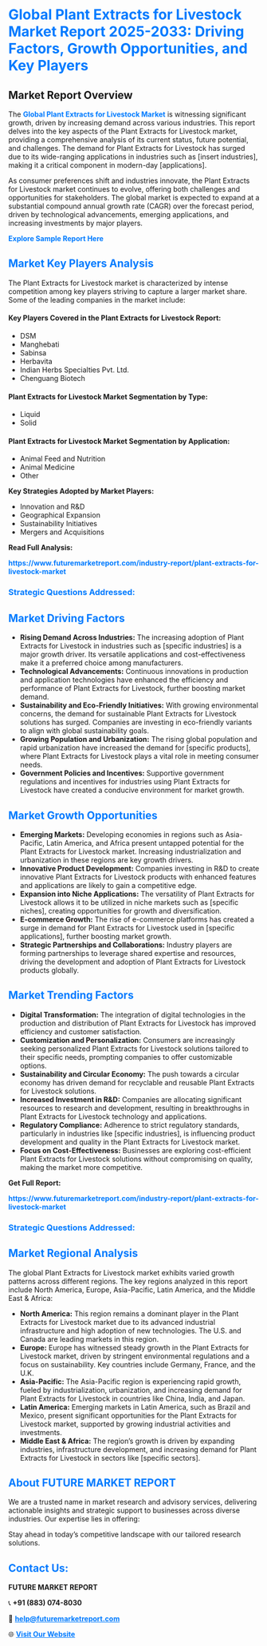 <h1 style="color: #007BFF;">Global Plant Extracts for Livestock Market Report 2025-2033: Driving Factors, Growth Opportunities, and Key Players</h1>

<section id="overview">
<h2>Market Report Overview</h2>
<p>The <a href="https://www.futuremarketreport.com/industry-report/plant-extracts-for-livestock-market" style="color: #007BFF; text-decoration: none;"><strong>Global Plant Extracts for Livestock Market</strong></a> is witnessing significant growth, driven by increasing demand across various industries. This report delves into the key aspects of the Plant Extracts for Livestock market, providing a comprehensive analysis of its current status, future potential, and challenges. The demand for Plant Extracts for Livestock has surged due to its wide-ranging applications in industries such as [insert industries], making it a critical component in modern-day [applications].</p>
<p>As consumer preferences shift and industries innovate, the Plant Extracts for Livestock market continues to evolve, offering both challenges and opportunities for stakeholders. The global market is expected to expand at a substantial compound annual growth rate (CAGR) over the forecast period, driven by technological advancements, emerging applications, and increasing investments by major players.</p>
</section>

<section id="overview">
<p><a href="https://www.futuremarketreport.com/request-sample/reportId=61938" style="color: #007BFF; text-decoration: none;"><strong>Explore Sample Report Here</strong></a></p>
</section>

<section id="key-players">
<h2 style="color: #007BFF;">Market Key Players Analysis</h2>
<p>The Plant Extracts for Livestock market is characterized by intense competition among key players striving to capture a larger market share. Some of the leading companies in the market include:</p>
<h4>Key Players Covered in the Plant Extracts for Livestock Report:</h4>
<ul><li>DSM</li><li>Manghebati</li><li>Sabinsa</li><li>Herbavita</li><li>Indian Herbs Specialties Pvt. Ltd.</li><li>Chenguang Biotech</li></ul>
<h4>Plant Extracts for Livestock Market Segmentation by Type:</h4>
<ul><li>Liquid</li><li>Solid</li></ul>

<h4>Plant Extracts for Livestock Market Segmentation by Application:</h4>
<ul><li>Animal Feed and Nutrition</li><li>Animal Medicine</li><li>Other</li></ul>
<p><strong>Key Strategies Adopted by Market Players:</strong></p>
<ul>
<li>Innovation and R&D</li>
<li>Geographical Expansion</li>
<li>Sustainability Initiatives</li>
<li>Mergers and Acquisitions</li>
</ul>
</section>

<section>
<p><strong>Read Full Analysis: </strong></p><a href="https://www.futuremarketreport.com/industry-report/plant-extracts-for-livestock-market" style="color: #007BFF; text-decoration: none;"><strong>https://www.futuremarketreport.com/industry-report/plant-extracts-for-livestock-market</strong></a>
<h3 style="color: #007BFF;">Strategic Questions Addressed:</h3>
</section>

<section id="driving-factors">
<h2 style="color: #007BFF;">Market Driving Factors</h2>
<ul>
<li><strong>Rising Demand Across Industries:</strong> The increasing adoption of Plant Extracts for Livestock in industries such as [specific industries] is a major growth driver. Its versatile applications and cost-effectiveness make it a preferred choice among manufacturers.</li>
<li><strong>Technological Advancements:</strong> Continuous innovations in production and application technologies have enhanced the efficiency and performance of Plant Extracts for Livestock, further boosting market demand.</li>
<li><strong>Sustainability and Eco-Friendly Initiatives:</strong> With growing environmental concerns, the demand for sustainable Plant Extracts for Livestock solutions has surged. Companies are investing in eco-friendly variants to align with global sustainability goals.</li>
<li><strong>Growing Population and Urbanization:</strong> The rising global population and rapid urbanization have increased the demand for [specific products], where Plant Extracts for Livestock plays a vital role in meeting consumer needs.</li>
<li><strong>Government Policies and Incentives:</strong> Supportive government regulations and incentives for industries using Plant Extracts for Livestock have created a conducive environment for market growth.</li>
</ul>
</section>

<section id="growth-opportunities">
<h2 style="color: #007BFF;">Market Growth Opportunities</h2>
<ul>
<li><strong>Emerging Markets:</strong> Developing economies in regions such as Asia-Pacific, Latin America, and Africa present untapped potential for the Plant Extracts for Livestock market. Increasing industrialization and urbanization in these regions are key growth drivers.</li>
<li><strong>Innovative Product Development:</strong> Companies investing in R&D to create innovative Plant Extracts for Livestock products with enhanced features and applications are likely to gain a competitive edge.</li>
<li><strong>Expansion into Niche Applications:</strong> The versatility of Plant Extracts for Livestock allows it to be utilized in niche markets such as [specific niches], creating opportunities for growth and diversification.</li>
<li><strong>E-commerce Growth:</strong> The rise of e-commerce platforms has created a surge in demand for Plant Extracts for Livestock used in [specific applications], further boosting market growth.</li>
<li><strong>Strategic Partnerships and Collaborations:</strong> Industry players are forming partnerships to leverage shared expertise and resources, driving the development and adoption of Plant Extracts for Livestock products globally.</li>
</ul>
</section>

<section id="trending-factors">
<h2 style="color: #007BFF;">Market Trending Factors</h2>
<ul>
<li><strong>Digital Transformation:</strong> The integration of digital technologies in the production and distribution of Plant Extracts for Livestock has improved efficiency and customer satisfaction.</li>
<li><strong>Customization and Personalization:</strong> Consumers are increasingly seeking personalized Plant Extracts for Livestock solutions tailored to their specific needs, prompting companies to offer customizable options.</li>
<li><strong>Sustainability and Circular Economy:</strong> The push towards a circular economy has driven demand for recyclable and reusable Plant Extracts for Livestock solutions.</li>
<li><strong>Increased Investment in R&D:</strong> Companies are allocating significant resources to research and development, resulting in breakthroughs in Plant Extracts for Livestock technology and applications.</li>
<li><strong>Regulatory Compliance:</strong> Adherence to strict regulatory standards, particularly in industries like [specific industries], is influencing product development and quality in the Plant Extracts for Livestock market.</li>
<li><strong>Focus on Cost-Effectiveness:</strong> Businesses are exploring cost-efficient Plant Extracts for Livestock solutions without compromising on quality, making the market more competitive.</li>
</ul>
</section>

<section>
<p><strong>Get Full Report: </strong></p><a href="https://www.futuremarketreport.com/industry-report/plant-extracts-for-livestock-market" style="color: #007BFF; text-decoration: none;"><strong>https://www.futuremarketreport.com/industry-report/plant-extracts-for-livestock-market</strong></a>
<h3 style="color: #007BFF;">Strategic Questions Addressed:</h3>
</section>


<section id="regional-analysis">
<h2 style="color: #007BFF;">Market Regional Analysis</h2>
<p>The global Plant Extracts for Livestock market exhibits varied growth patterns across different regions. The key regions analyzed in this report include North America, Europe, Asia-Pacific, Latin America, and the Middle East & Africa:</p>
<ul>
<li><strong>North America:</strong> This region remains a dominant player in the Plant Extracts for Livestock market due to its advanced industrial infrastructure and high adoption of new technologies. The U.S. and Canada are leading markets in this region.</li>
<li><strong>Europe:</strong> Europe has witnessed steady growth in the Plant Extracts for Livestock market, driven by stringent environmental regulations and a focus on sustainability. Key countries include Germany, France, and the U.K.</li>
<li><strong>Asia-Pacific:</strong> The Asia-Pacific region is experiencing rapid growth, fueled by industrialization, urbanization, and increasing demand for Plant Extracts for Livestock in countries like China, India, and Japan.</li>
<li><strong>Latin America:</strong> Emerging markets in Latin America, such as Brazil and Mexico, present significant opportunities for the Plant Extracts for Livestock market, supported by growing industrial activities and investments.</li>
<li><strong>Middle East & Africa:</strong> The region’s growth is driven by expanding industries, infrastructure development, and increasing demand for Plant Extracts for Livestock in sectors like [specific sectors].</li>
</ul>
</section>

<footer>
<h2 style="color: #007BFF;">About FUTURE MARKET REPORT</h2>
<p>We are a trusted name in market research and advisory services, delivering actionable insights and strategic support to businesses across diverse industries. Our expertise lies in offering:</p>

<p>Stay ahead in today’s competitive landscape with our tailored research solutions.</p>

<h2 style="color: #007BFF;">Contact Us:</h2>
<p><strong>FUTURE MARKET REPORT</strong></p>
<p>📞 <strong>+91 (883) 074-8030</strong></p>
<p>📧 <strong><a href="mailto:help@futuremarketreport.com" style="color: #007BFF;">help@futuremarketreport.com</a></strong></p>
<p>🌐 <strong><a href="https://www.futuremarketreport.com/" style="color: #007BFF;">Visit Our Website</a></strong></p>
</footer>